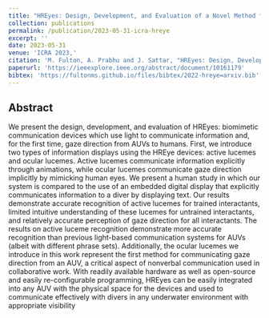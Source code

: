```yaml
---
title: "HREyes: Design, Development, and Evaluation of a Novel Method for AUVs to Communicate Information and Gaze Direction"
collection: publications
permalink: /publication/2023-05-31-icra-hreye
excerpt: ''
date: 2023-05-31
venue: 'ICRA 2023,'
citation: 'M. Fulton, A. Prabhu and J. Sattar, "HREyes: Design, Development, and Evaluation of a Novel Method for AUVs to Communicate Information and Gaze Direction," 2023 IEEE International Conference on Robotics and Automation (ICRA), London, United Kingdom, 2023'
paperurl: 'https://ieeexplore.ieee.org/abstract/document/10161179'
bibtex: 'https://fultonms.github.io/files/bibtex/2022-hreye=arxiv.bib'
---
```

## Abstract
We present the design, development, and evaluation of HREyes: biomimetic communication devices which use light to communicate information and, for the first time, gaze direction from AUVs to humans. First, we introduce two types of information displays using the HREye devices: active lucemes and ocular lucemes. Active lucemes communicate information explicitly through animations, while ocular lucemes communicate gaze direction implicitly by mimicking human eyes. We present a human study in which our system is compared to the use of an embedded digital display that explicitly communicates information to a diver by displaying text. Our results demonstrate accurate recognition of active lucemes for trained interactants, limited intuitive understanding of these lucemes for untrained interactants, and relatively accurate perception of gaze direction for all interactants. The results on active luceme recognition demonstrate more accurate recognition than previous light-based communication systems for AUVs (albeit with different phrase sets). Additionally, the ocular lucemes we introduce in this work represent the first method for communicating gaze direction from an AUV, a critical aspect of nonverbal communication used in collaborative work. With readily available hardware as well as open-source and easily re-configurable programming, HREyes can be easily integrated into any AUV with the physical space for the devices and used to communicate effectively with divers in any underwater environment with appropriate visibility
